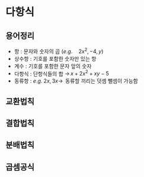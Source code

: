 # 다항식

## 용어정리

- 항 : 문자와 숫자의 곱 ($e.g.\quad 2x^2, -4, y$)
- 상수항 : 기호를 포함한 숫자만 있는 항
- 계수 : 기호를 포함한 문자 앞의 숫자
- 다항식 : 단항식들의 합 $\to\, x + 2x^2 + xy -5$
- 동류항 : $e.g.\;2x, 3x\to\,$ 동류할 끼리는 덧셈 뺄셈이 가능함

## 교환법칙

## 결합법칙

## 분배법칙

## 곱셈공식
